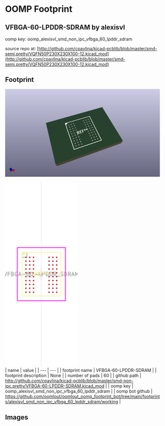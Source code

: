 # OOMP Footprint  
## VFBGA-60-LPDDR-SDRAM  by alexisvl  
  
oomp key: oomp_alexisvl_smd_non_ipc_vfbga_60_lpddr_sdram  
  
source repo at: [http://github.com/cpavlina/kicad-pcblib/blob/master/smd-semi.pretty/VQFN50P230X230X100-12.kicad_mod](http://github.com/cpavlina/kicad-pcblib/blob/master/smd-semi.pretty/VQFN50P230X230X100-12.kicad_mod)  
## Footprint  
  
[![working_kicad_pcb_3d.png](working_kicad_pcb_3d_600.png)](working_kicad_pcb_3d.png)  
  
[![working.png](working_600.png)](working.png)  
| name | value | 
| --- | --- | 
| footprint name | VFBGA-60-LPDDR-SDRAM | 
| footprint description | None | 
| number of pads | 60 | 
| github path | http://github.com/cpavlina/kicad-pcblib/blob/master/smd-non-ipc.pretty/VFBGA-60-LPDDR-SDRAM.kicad_mod | 
| oomp key | oomp_alexisvl_smd_non_ipc_vfbga_60_lpddr_sdram | 
| oomp bot github | https://github.com/oomlout/oomlout_oomp_footprint_bot/tree/main/footprints/alexisvl_smd_non_ipc_vfbga_60_lpddr_sdram/working | 
## Images  
